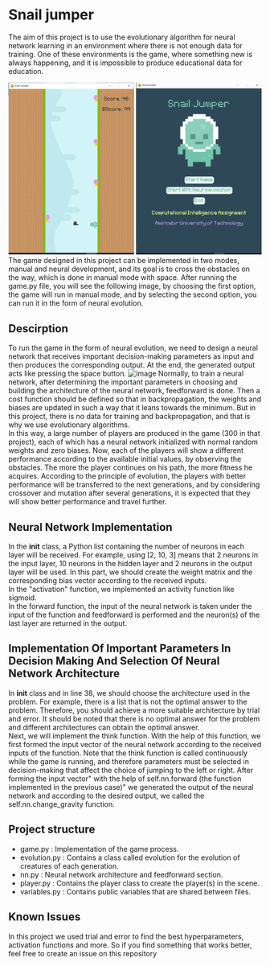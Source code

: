 # Snail jumper
The aim of this project is to use the evolutionary algorithm for neural network learning in an environment where there is not enough data for training. One of these environments is the game, where something new is always happening, and it is impossible to produce educational data for education. <br>

![Snail Jumber](SnailJumper.png)
<br>
The game designed in this project can be implemented in two modes, manual and neural development, and its goal is to cross the obstacles on the way, which is done in manual mode with space. After running the game.py file, you will see the following image, by choosing the first option, the game will run in manual mode, and by selecting the second option, you can run it in the form of neural evolution.

## Descirption
To run the game in the form of neural evolution, we need to design a neural network that receives important decision-making parameters as input and then produces the corresponding output. At the end, the generated output acts like pressing the space button.
![image](https://user-images.githubusercontent.com/117355603/217020595-bc987498-8913-40ff-9b6f-118d9a84b6d5.png)
Normally, to train a neural network, after determining the important parameters in choosing and building the architecture of the neural network, feedforward is done. Then a cost function should be defined so that in backpropagation, the weights and biases are updated in such a way that it leans towards the minimum. But in this project, there is no data for training and backpropagation, and that is why we use evolutionary algorithms. <br>
In this way, a large number of players are produced in the game (300 in that project), each of which has a neural network initialized with normal random weights and zero biases. Now, each of the players will show a different performance according to the available initial values, by observing the obstacles. The more the player continues on his path, the more fitness he acquires. According to the principle of evolution, the players with better performance will be transferred to the next generations, and by considering crossover and mutation after several generations, it is expected that they will show better performance and travel further.

## Neural Network Implementation
In the __init__ class, a Python list containing the number of neurons in each layer will be received. For example, using [2, 10, 3] means that 2 neurons in the input layer, 10 neurons in the hidden layer and 2 neurons in the output layer will be used. In this part, we should create the weight matrix and the corresponding bias vector according to the received inputs. <br>
In the "activation" function, we implemented an activity function like sigmoid. <br>
In the forward function, the input of the neural network is taken under the input of the function and feedforward is performed and the neuron(s) of the last layer are returned in the output. <br>

## Implementation Of Important Parameters In Decision Making And Selection Of Neural Network Architecture
In __init__ class and in line 38, we should choose the architecture used in the problem. For example, there is a list that is not the optimal answer to the problem. Therefore, you should achieve a more suitable architecture by trial and error. It should be noted that there is no optimal answer for the problem and different architectures can obtain the optimal answer. <br>
Next, we will implement the think function. With the help of this function, we first formed the input vector of the neural network according to the received inputs of the function. Note that the think function is called continuously while the game is running, and therefore parameters must be selected in decision-making that affect the choice of jumping to the left or right. After forming the input vector" with the help of self.nn.forward (the function implemented in the previous case)" we generated the output of the neural network and according to the desired output, we called the self.nn.change_gravity function.

## Project structure

- game.py : Implementation of the game process.
- evolution.py : Contains a class called evolution for the evolution of creatures of each generation.
- nn.py : Neural network architecture and feedforward section.
- player.py : Contains the player class to create the player(s) in the scene.
- variables.py : Contains public variables that are shared between files.

## Known Issues
In this project we used trial and error to find the best hyperparameters, activation functions and more. So if you find something that works better, feel free to create an issue on this repository

